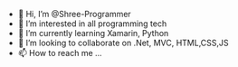 - 👋 Hi, I’m @Shree-Programmer
- 👀 I’m interested in all programming tech
- 🌱 I’m currently learning Xamarin, Python
- 💞️ I’m looking to collaborate on .Net, MVC, HTML,CSS,JS
- 📫 How to reach me ...

<!---
Shree-Programmer/Shree-Programmer is a ✨ special ✨ repository because its `README.md` (this file) appears on your GitHub profile.
You can click the Preview link to take a look at your changes.
--->
